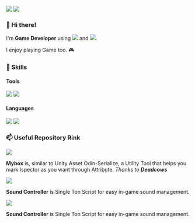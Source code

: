 <a href="mailto:minwoobin2000@gmail.com"><img src="https://img.shields.io/badge/minwoobin2000@gmail.com-EA4335?style=flat-square&logo=Gmail&logoColor=white"/></a>
<a href="https://www.instagram.com/0r7l_ubinzzang/"><img src="https://img.shields.io/badge/0r7l_ubinzzang-E4405F?style=flat-square&logo=Instagram&logoColor=white"/></a>

### 👋 Hi there! 
I'm **Game Developer** using <img src="https://img.shields.io/badge/Unity-000000?style=flat-square&logo=Unity&logoColor=white"/> and <img src="https://img.shields.io/badge/Cocos Creator-55C2E1?style=flat-square&logo=Cocos&logoColor=white"/>.

I enjoy playing Game too. 🎮


### 💪 Skills 
#### Tools
<img src="https://img.shields.io/badge/Unity-000000?style=flat-square&logo=Unity&logoColor=white"/> <img src="https://img.shields.io/badge/Cocos Creator-55C2E1?style=flat-square&logo=Cocos&logoColor=white"/> 
#### Languages
<img src="https://img.shields.io/badge/C Sharp-239120?style=flat-square&logo=C Sharp&logoColor=white"/> <img src="https://img.shields.io/badge/TypeScript-3178C6?style=flat-square&logo=TypeScript&logoColor=white"/>



### 📫 Useful Repository Rink
<a href="https://github.com/WoobinMin/Mybox"><img src="https://img.shields.io/badge/MyBox-9FEF00?style=flat-square&logo=Hack The Box&logoColor=white"/></a>

**Mybox** is, similar to Unity Asset Odin-Serialize, a Utility Tool that helps you mark Ispector as you want through Attribute.
*Thanks to **Deadcows***

<a href="https://github.com/WoobinMin/SoundController"><img src="https://img.shields.io/badge/Sound Controller-239120?style=flat-square&logo=C Sharp&logoColor=white"/></a>

**Sound Controller** is Single Ton Script for easy in-game sound management.

<a href="https://github.com/WoobinMin/RandomMapGeneratorWithTileMap"><img src="https://img.shields.io/badge/RandomMapGenerator-CC0000?style=flat-square&logo=RetroPie&logoColor=white"/></a>

**Sound Controller** is Single Ton Script for easy in-game sound management.
